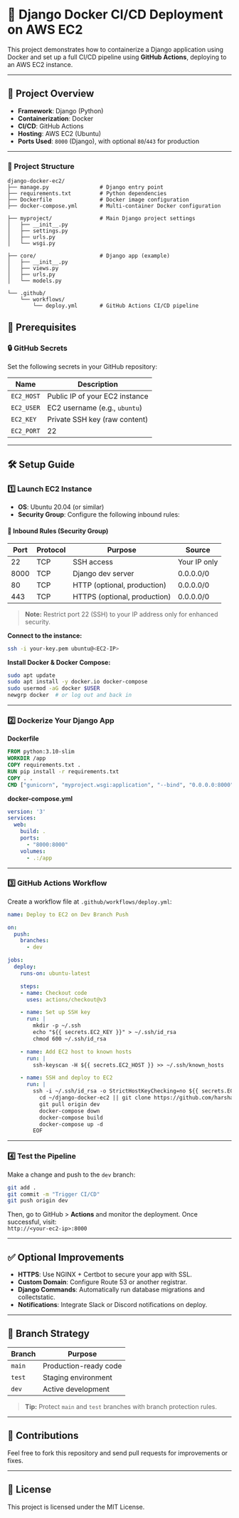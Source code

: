 # 🚀 Django Docker CI/CD Deployment on AWS EC2

This project demonstrates how to containerize a Django application using Docker and set up a full CI/CD pipeline using **GitHub Actions**, deploying to an AWS EC2 instance.

---

## 🧱 Project Overview

- **Framework**: Django (Python)
- **Containerization**: Docker
- **CI/CD**: GitHub Actions
- **Hosting**: AWS EC2 (Ubuntu)
- **Ports Used**: `8000` (Django), with optional `80`/`443` for production

---

### 📂 Project Structure

```
django-docker-ec2/
├── manage.py                # Django entry point
├── requirements.txt         # Python dependencies
├── Dockerfile               # Docker image configuration
├── docker-compose.yml       # Multi-container Docker configuration

├── myproject/               # Main Django project settings
│   ├── __init__.py
│   ├── settings.py
│   ├── urls.py
│   └── wsgi.py

├── core/                    # Django app (example)
│   ├── __init__.py
│   ├── views.py
│   ├── urls.py
│   └── models.py

└── .github/
    └── workflows/
        └── deploy.yml       # GitHub Actions CI/CD pipeline
```

## 🧰 Prerequisites

### 🔒 GitHub Secrets
Set the following secrets in your GitHub repository:

| Name        | Description                         |
|-------------|-------------------------------------|
| `EC2_HOST`  | Public IP of your EC2 instance      |
| `EC2_USER`  | EC2 username (e.g., `ubuntu`)       |
| `EC2_KEY`   | Private SSH key (raw content)       |
| `EC2_PORT`  | 22                                  |

---

## 🛠️ Setup Guide

### 1️⃣ Launch EC2 Instance
- **OS**: Ubuntu 20.04 (or similar)
- **Security Group**: Configure the following inbound rules:

#### 🔐 Inbound Rules (Security Group)
| Port | Protocol | Purpose                     | Source         |
|------|----------|-----------------------------|----------------|
| 22   | TCP      | SSH access                  | Your IP only   |
| 8000 | TCP      | Django dev server           | 0.0.0.0/0      |
| 80   | TCP      | HTTP (optional, production) | 0.0.0.0/0      |
| 443  | TCP      | HTTPS (optional, production)| 0.0.0.0/0      |

> **Note:** Restrict port 22 (SSH) to your IP address only for enhanced security.

**Connect to the instance:**

```bash
ssh -i your-key.pem ubuntu@<EC2-IP>
```

**Install Docker & Docker Compose:**

```bash
sudo apt update
sudo apt install -y docker.io docker-compose
sudo usermod -aG docker $USER
newgrp docker  # or log out and back in
```

---

### 2️⃣ Dockerize Your Django App

**Dockerfile**

```dockerfile
FROM python:3.10-slim
WORKDIR /app
COPY requirements.txt .
RUN pip install -r requirements.txt
COPY . .
CMD ["gunicorn", "myproject.wsgi:application", "--bind", "0.0.0.0:8000"]
```

**docker-compose.yml**

```yaml
version: '3'
services:
  web:
    build: .
    ports:
      - "8000:8000"
    volumes:
      - .:/app
```

---

### 3️⃣ GitHub Actions Workflow

Create a workflow file at `.github/workflows/deploy.yml`:

```yaml
name: Deploy to EC2 on Dev Branch Push

on:
  push:
    branches:
      - dev

jobs:
  deploy:
    runs-on: ubuntu-latest

    steps:
    - name: Checkout code
      uses: actions/checkout@v3

    - name: Set up SSH key
      run: |
        mkdir -p ~/.ssh
        echo "${{ secrets.EC2_KEY }}" > ~/.ssh/id_rsa
        chmod 600 ~/.ssh/id_rsa

    - name: Add EC2 host to known hosts
      run: |
        ssh-keyscan -H ${{ secrets.EC2_HOST }} >> ~/.ssh/known_hosts

    - name: SSH and deploy to EC2
      run: |
        ssh -i ~/.ssh/id_rsa -o StrictHostKeyChecking=no ${{ secrets.EC2_USER }}@${{ secrets.EC2_HOST }} << 'EOF'
          cd ~/django-docker-ec2 || git clone https://github.com/harshadakhorgade/django-docker-ec2.git ~/django-docker-ec2 && cd ~/django-docker-ec2
          git pull origin dev
          docker-compose down
          docker-compose build
          docker-compose up -d
        EOF
```

---

### 4️⃣ Test the Pipeline

Make a change and push to the `dev` branch:

```bash
git add .
git commit -m "Trigger CI/CD"
git push origin dev
```

Then, go to GitHub > **Actions** and monitor the deployment. Once successful, visit:  
`http://<your-ec2-ip>:8000`

---

## ✅ Optional Improvements

- **HTTPS**: Use NGINX + Certbot to secure your app with SSL.
- **Custom Domain**: Configure Route 53 or another registrar.
- **Django Commands**: Automatically run database migrations and collectstatic.
- **Notifications**: Integrate Slack or Discord notifications on deploy.

---

## 🌳 Branch Strategy

| Branch | Purpose                     |
|--------|-----------------------------|
| `main` | Production-ready code       |
| `test` | Staging environment         |
| `dev`  | Active development          |

> **Tip:** Protect `main` and `test` branches with branch protection rules.

---

## 🤝 Contributions

Feel free to fork this repository and send pull requests for improvements or fixes.

---

## 📜 License

This project is licensed under the MIT License.

